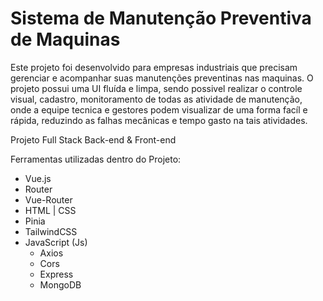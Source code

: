 # Sistema de Manutenção Preventiva de Maquinas

Este projeto foi desenvolvido para empresas industriais que precisam gerenciar e acompanhar suas manutenções preventinas nas maquinas. O projeto possui uma UI fluída e limpa, sendo possivel realizar o controle visual, cadastro, monitoramento de todas as atividade de manutenção, onde a equipe tecnica e gestores podem visualizar de uma forma facíl e rápida, reduzindo as falhas mecânicas e tempo gasto na tais atividades.  

Projeto Full Stack 
Back-end  &  Front-end

Ferramentas utilizadas dentro do Projeto:
  - Vue.js
  - Router
  - Vue-Router
  - HTML | CSS
  - Pinia
  - TailwindCSS
  - JavaScript (Js)
    - Axios
    - Cors
    - Express
    - MongoDB   
